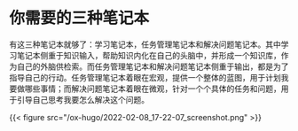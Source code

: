 # 你需要的三种笔记本


有这三种笔记本就够了：学习笔记本，任务管理笔记本和解决问题笔记本。其中学习笔记本侧重于知识输入，帮助知识内化在自己的头脑中，并形成一个知识库，作为自己的外脑供检索。而任务管理笔记本和解决问题笔记本侧重于输出，都是为了指导自己的行动。任务管理笔记本着眼在宏观，提供一个整体的蓝图，用于计划我要做哪些事情；而解决问题笔记本着眼在微观，针对一个个具体的任务和问题，用于引导自己思考我要怎么解决这个问题。

{{< figure src="/ox-hugo/2022-02-08_17-22-07_screenshot.png" >}}

